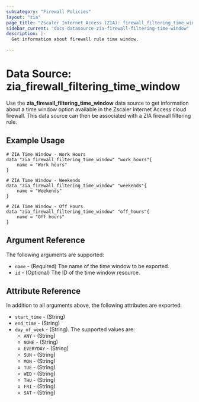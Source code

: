 ```yaml
---
subcategory: "Firewall Policies"
layout: "zia"
page_title: "Zscaler Internet Access (ZIA): firewall_filtering_time_window"
sidebar_current: "docs-datasource-zia-firewall-filtering-time-window"
description: |-
  Get information about firewall rule time window.

---
```

# Data Source: zia_firewall_filtering_time_window

Use the **zia_firewall_filtering_time_window** data source to get information about a time window option available in the Zscaler Internet Access cloud firewall. This data source can then be associated with a ZIA firewall filtering rule.

## Example Usage

```hcl
# ZIA Time Window - Work Hours
data "zia_firewall_filtering_time_window" "work_hours"{
    name = "Work hours"
}
```

```hcl
# ZIA Time Window - Weekends
data "zia_firewall_filtering_time_window" "weekends"{
    name = "Weekends"
}
```

```hcl
# ZIA Time Window - Off Hours
data "zia_firewall_filtering_time_window" "off_hours"{
    name = "Off hours"
}
```

## Argument Reference

The following arguments are supported:

* `name` - (Required) The name of the time window to be exported.
* `id` - (Optional) The ID of the time window resource.

## Attribute Reference

In addition to all arguments above, the following attributes are exported:

* `start_time` - (String)
* `end_time` - (String)
* `day_of_week` - (String). The supported values are:
  * `ANY` - (String)
  * `NONE` - (String)
  * `EVERYDAY` - (String)
  * `SUN` - (String)
  * `MON` - (String)
  * `TUE` - (String)
  * `WED` - (String)
  * `THU` - (String)
  * `FRI` - (String)
  * `SAT` - (String)
